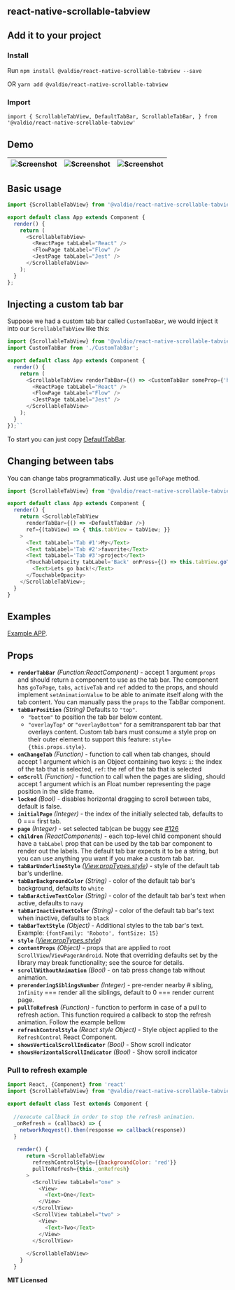 
## react-native-scrollable-tabview

## Add it to your project

### Install

Run  `npm install @valdio/react-native-scrollable-tabview --save`
    
OR  `yarn add @valdio/react-native-scrollable-tabview`

### Import
`import {
 ScrollableTabView,
 DefaultTabBar,
 ScrollableTabBar,
} from '@valdio/react-native-scrollable-tabview'`

## Demo
|![Screenshot](https://github.com/valdio/react-native-scrollable-tabview/blob/master/demo_images/demo-fb.gif)|![Screenshot](https://github.com/valdio/react-native-scrollable-tabview/blob/master/demo_images/scrollable_example.mov.gif)|![Screenshot](https://github.com/valdio/react-native-scrollable-tabview/blob/master/demo_images/collapsible_demo.gif)|
| ------------- | ------------- | ------------- |

## Basic usage

```javascript
import {ScrollableTabView} from '@valdio/react-native-scrollable-tabview'

export default class App extends Component {
  render() {
    return (
      <ScrollableTabView>
        <ReactPage tabLabel="React" />
        <FlowPage tabLabel="Flow" />
        <JestPage tabLabel="Jest" />
      </ScrollableTabView>
    );
  }
};
```

## Injecting a custom tab bar

Suppose we had a custom tab bar called `CustomTabBar`, we would inject
it into our `ScrollableTabView` like this:

```javascript
import {ScrollableTabView} from '@valdio/react-native-scrollable-tabview'
import CustomTabBar from './CustomTabBar';

export default class App extends Component {
  render() {
    return (
      <ScrollableTabView renderTabBar={() => <CustomTabBar someProp={'here'} />}>
        <ReactPage tabLabel="React" />
        <FlowPage tabLabel="Flow" />
        <JestPage tabLabel="Jest" />
      </ScrollableTabView>
    );
  }
});``
```
To start you can just copy [DefaultTabBar](https://github.com/skv-headless/react-native-scrollable-tab-view/blob/master/DefaultTabBar.js).

## Changing between tabs

You can change tabs programmatically. Just use `goToPage` method.

```javascript
import {ScrollableTabView} from '@valdio/react-native-scrollable-tabview'

export default class App extends Component {
  render() {
    return <ScrollableTabView
      renderTabBar={() => <DefaultTabBar />}
      ref={(tabView) => { this.tabView = tabView; }}
    >
      <Text tabLabel='Tab #1'>My</Text>
      <Text tabLabel='Tab #2'>favorite</Text>
      <Text tabLabel='Tab #3'>project</Text>
      <TouchableOpacity tabLabel='Back' onPress={() => this.tabView.goToPage(0)}>
        <Text>Lets go back!</Text>
      </TouchableOpacity>
    </ScrollableTabView>;
  }
}
```

## Examples

[Example APP](https://github.com/valdio/react-native-scrollable-tabview/tree/master/examples/TestApp).


## Props

- **`renderTabBar`** _(Function:ReactComponent)_ - accept 1 argument `props` and should return a component to use as
  the tab bar. The component has `goToPage`, `tabs`, `activeTab` and
  `ref` added to the props, and should implement `setAnimationValue` to
  be able to animate itself along with the tab content. You can manually pass the `props` to the TabBar component.
- **`tabBarPosition`** _(String)_ Defaults to `"top"`.
  - `"bottom"` to position the tab bar below content.
  - `"overlayTop"` or `"overlayBottom"` for a semitransparent tab bar that overlays content. Custom tab bars must consume a style prop on their outer element to support this feature: `style={this.props.style}`.
- **`onChangeTab`** _(Function)_ - function to call when tab changes, should accept 1 argument which is an Object containing two keys: `i`: the index of the tab that is selected, `ref`: the ref of the tab that is selected
- **`onScroll`** _(Function)_ - function to call when the pages are sliding, should accept 1 argument which is an Float number representing the page position in the slide frame.
- **`locked`** _(Bool)_ - disables horizontal dragging to scroll between tabs, default is false.
- **`initialPage`** _(Integer)_ - the index of the initially selected tab, defaults to 0 === first tab.
- **`page`** _(Integer)_ - set selected tab(can be buggy see  [#126](https://github.com/brentvatne/react-native-scrollable-tab-view/issues/126)
- **`children`** _(ReactComponents)_ - each top-level child component should have a `tabLabel` prop that can be used by the tab bar component to render out the labels. The default tab bar expects it to be a string, but you can use anything you want if you make a custom tab bar.
- **`tabBarUnderlineStyle`** _([View.propTypes.style](https://facebook.github.io/react-native/docs/view.html#style))_ - style of the default tab bar's underline.
- **`tabBarBackgroundColor`** _(String)_ - color of the default tab bar's background, defaults to `white`
- **`tabBarActiveTextColor`** _(String)_ - color of the default tab bar's text when active, defaults to `navy`
- **`tabBarInactiveTextColor`** _(String)_ - color of the default tab bar's text when inactive, defaults to `black`
- **`tabBarTextStyle`** _(Object)_ - Additional styles to the tab bar's text. Example: `{fontFamily: 'Roboto', fontSize: 15}`
- **`style`** _([View.propTypes.style](https://facebook.github.io/react-native/docs/view.html#style))_
- **`contentProps`** _(Object)_ - props that are applied to root `ScrollView`/`ViewPagerAndroid`. Note that overriding defaults set by the library may break functionality; see the source for details.
- **`scrollWithoutAnimation`** _(Bool)_ - on tab press change tab without animation.
- **`prerenderingSiblingsNumber`** _(Integer)_ - pre-render nearby # sibling, `Infinity` === render all the siblings, default to 0 === render current page.
- **`pullToRefresh`** _(Function)_ - function to perform in case of a pull to refresh action. This function required a callback to stop the refresh animation. Follow the example bellow
- **`refreshControlStyle`** _(React style Object)_ - Style object applied to the `RefreshControl` React Component. 
- **`showsVerticalScrollIndicator`** _(Bool)_ - Show scroll indicator 
- **`showsHorizontalScrollIndicator`** _(Bool)_ - Show scroll indicator 
 
### Pull to refresh example

```javascript
import React, {Component} from 'react'
import {ScrollableTabView} from '@valdio/react-native-scrollable-tabview'

export default class Test extends Component {
  
  //execute callback in order to stop the refresh animation. 
  _onRefresh = (callback) => {
    networkReqyest().then(response => callback(response))    
  } 
  
   render() {
      return <ScrollableTabView
        refreshControlStyle={{backgroundColor: 'red'}}
        pullToRefresh={this._onRefresh}
      >
        <ScrollView tabLabel="one" >
          <View>
            <Text>One</Text>
          </View>
        </ScrollView>
        <ScrollView tabLabel="two" >
          <View>
            <Text>Two</Text>
          </View>
        </ScrollView>
   
      </ScrollableTabView>
    }
  }
```

**MIT Licensed**
